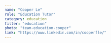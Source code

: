```yaml
---
name: "Cooper Le"
role: "Education Tutor"
category: education
filter: "education"
photo: "team-education-cooper"
link: "https://www.linkedin.com/in/cooperfle/"
---
```

